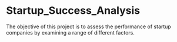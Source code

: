 # Startup_Success_Analysis
The objective of this project is to assess the performance of startup companies by examining a range of different factors.
